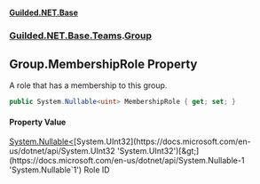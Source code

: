 
#### [Guilded.NET.Base](index 'index')
### [Guilded.NET.Base.Teams](index#Guilded_NET_Base_Teams 'Guilded.NET.Base.Teams').[Group](Group 'Guilded.NET.Base.Teams.Group')
## Group.MembershipRole Property
A role that has a membership to this group.  
```csharp
public System.Nullable<uint> MembershipRole { get; set; }
```

#### Property Value
[System.Nullable&lt;](https://docs.microsoft.com/en-us/dotnet/api/System.Nullable-1 'System.Nullable`1')[System.UInt32](https://docs.microsoft.com/en-us/dotnet/api/System.UInt32 'System.UInt32')[&gt;](https://docs.microsoft.com/en-us/dotnet/api/System.Nullable-1 'System.Nullable`1')
Role ID

